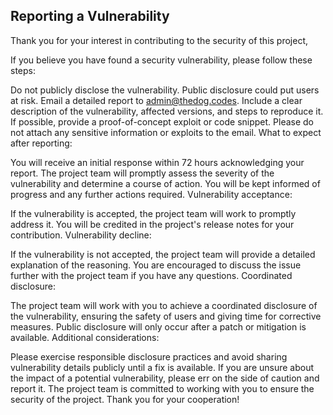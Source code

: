 
## Reporting a Vulnerability

Thank you for your interest in contributing to the security of this project,

If you believe you have found a security vulnerability, please follow these steps:

Do not publicly disclose the vulnerability. Public disclosure could put users at risk.
Email a detailed report to admin@thedog.codes.
Include a clear description of the vulnerability, affected versions, and steps to reproduce it.
If possible, provide a proof-of-concept exploit or code snippet.
Please do not attach any sensitive information or exploits to the email.
What to expect after reporting:

You will receive an initial response within 72 hours acknowledging your report.
The project team will promptly assess the severity of the vulnerability and determine a course of action.
You will be kept informed of progress and any further actions required.
Vulnerability acceptance:

If the vulnerability is accepted, the project team will work to promptly address it.
You will be credited in the project's release notes for your contribution.
Vulnerability decline:

If the vulnerability is not accepted, the project team will provide a detailed explanation of the reasoning.
You are encouraged to discuss the issue further with the project team if you have any questions.
Coordinated disclosure:

The project team will work with you to achieve a coordinated disclosure of the vulnerability, ensuring the safety of users and giving time for corrective measures.
Public disclosure will only occur after a patch or mitigation is available.
Additional considerations:

Please exercise responsible disclosure practices and avoid sharing vulnerability details publicly until a fix is available.
If you are unsure about the impact of a potential vulnerability, please err on the side of caution and report it.
The project team is committed to working with you to ensure the security of the project.
Thank you for your cooperation!
